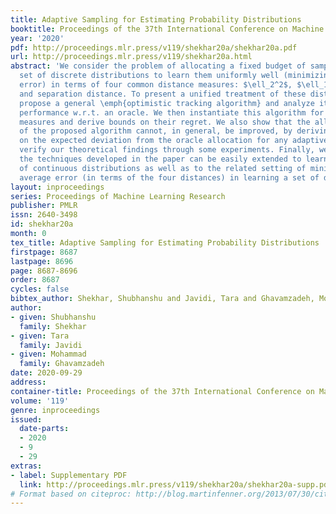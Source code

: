 ```yaml
---
title: Adaptive Sampling for Estimating Probability Distributions
booktitle: Proceedings of the 37th International Conference on Machine Learning
year: '2020'
pdf: http://proceedings.mlr.press/v119/shekhar20a/shekhar20a.pdf
url: http://proceedings.mlr.press/v119/shekhar20a.html
abstract: 'We consider the problem of allocating a fixed budget of samples to a finite
  set of discrete distributions to learn them uniformly well (minimizing the maximum
  error) in terms of four common distance measures: $\ell_2^2$, $\ell_1$, $f$-divergence,
  and separation distance. To present a unified treatment of these distances, we first
  propose a general \emph{optimistic tracking algorithm} and analyze its sample allocation
  performance w.r.t. an oracle. We then instantiate this algorithm for the four distance
  measures and derive bounds on their regret. We also show that the allocation performance
  of the proposed algorithm cannot, in general, be improved, by deriving lower-bounds
  on the expected deviation from the oracle allocation for any adaptive scheme. We
  verify our theoretical findings through some experiments. Finally, we show that
  the techniques developed in the paper can be easily extended to learn some classes
  of continuous distributions as well as to the related setting of minimizing the
  average error (in terms of the four distances) in learning a set of distributions.'
layout: inproceedings
series: Proceedings of Machine Learning Research
publisher: PMLR
issn: 2640-3498
id: shekhar20a
month: 0
tex_title: Adaptive Sampling for Estimating Probability Distributions
firstpage: 8687
lastpage: 8696
page: 8687-8696
order: 8687
cycles: false
bibtex_author: Shekhar, Shubhanshu and Javidi, Tara and Ghavamzadeh, Mohammad
author:
- given: Shubhanshu
  family: Shekhar
- given: Tara
  family: Javidi
- given: Mohammad
  family: Ghavamzadeh
date: 2020-09-29
address: 
container-title: Proceedings of the 37th International Conference on Machine Learning
volume: '119'
genre: inproceedings
issued:
  date-parts:
  - 2020
  - 9
  - 29
extras:
- label: Supplementary PDF
  link: http://proceedings.mlr.press/v119/shekhar20a/shekhar20a-supp.pdf
# Format based on citeproc: http://blog.martinfenner.org/2013/07/30/citeproc-yaml-for-bibliographies/
---
```

